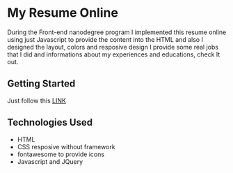 # My Resume Online
During the Front-end nanodegree program I implemented this resume online using just Javascript to provide the content into the HTML and also I designed the layout, colors and resposive design
I provide some real jobs that I did and informations about my experiences and educations, check It out.
## Getting Started
Just follow this [LINK](https://elfiservice.github.io/frontend-nanodegree-resume/)
## Technologies Used
- HTML
- CSS resposive without framework
- fontawesome to provide icons
- Javascript and JQuery

